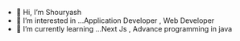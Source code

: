 - 👋 Hi, I’m Shouryash
- 👀 I’m interested in ...Application Developer , Web Developer 
- 🌱 I’m currently learning ...Next Js , Advance programming in java  





